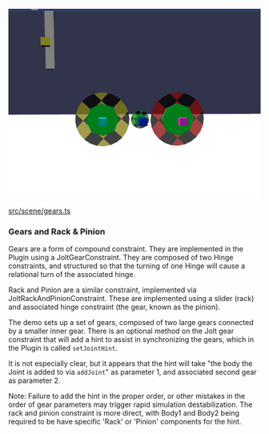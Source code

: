 ![Gears](./img/gears.jpg)

[src/scene/gears.ts](../src/scene/gears.ts)  

### Gears and Rack & Pinion

Gears are a form of compound constraint.
They are implemented in the Plugin using a JoltGearConstraint.
They are composed of two Hinge constraints, and structured so that the turning of one Hinge will cause a relational turn of the associated hinge.


Rack and Pinion are a similar constraint, implemented via JoltRackAndPinionConstraint.
These are implemented using a slider (rack) and associated hinge constraint (the gear, known as the pinion).

The demo sets up a set of gears, composed of two large gears connected by a smaller inner gear.
There is an optional method on the Jolt gear constraint that will add a hint to assist in synchronizing the gears, which in the Plugin is called `setJointHint`.

It is not especially clear, but it appears that the hint will take "the body the Joint is added to via `addJoint`" as parameter 1, and associated second gear as parameter 2.

Note: Failure to add the hint in the proper order, or other mistakes in the order of gear parameters may trigger rapid simulation destabilization. 
The rack and pinion constraint is more direct, with Body1 and Body2 being required to be have specific 'Rack' or 'Pinion' components for the hint.